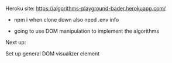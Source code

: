 Heroku site: https://algorithms-playground-bader.herokuapp.com/

- npm i when clone down also need .env info

- going to use DOM manipulation to implement the algorithms


Next up:

Set up general DOM visualizer element






